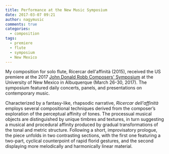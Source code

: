 ```yaml
---
title: Performance at the New Music Symposium
date: 2017-03-07 09:21
author: nagymusic
comments: true
categories: 
  - composition
tags:
  - premiere
  - flute
  - symposium
  - New Mexico
---
```

My composition for solo flute, Ricercar dell'affinità (2015), received the US premiere at the 2017 <a href="http://www.robbtrust.org/events/2017-46th-annual-john-donald-robb-composers-symposium">John Donald Robb Composers' Symposium</a> at the University of New Mexico in Albuquerque (March 26-30, 2017). The symposium featured daily concerts, panels, and presentations on contemporary music.

Characterized by a fantasy-like, rhapsodic narrative, <em>Ricercar dell'affinità</em> employs several compositional techniques derived from the composer’s exploration of the perceptual affinity of tones. The processual musical objects are distinguished by unique timbres and textures, in turn suggesting a musical and procedural affinity produced by gradual transformations of the tonal and metric structure. Following a short, improvisatory prologue, the piece unfolds in two contrasting sections, with the first one featuring a two-part, cyclical counterpoint of rapid florid gestures, and the second displaying more melodically and harmonically linear material.
